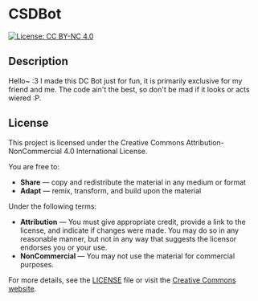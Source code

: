 # CSDBot

[![License: CC BY-NC 4.0](https://img.shields.io/badge/License-CC%20BY--NC%204.0-lightgrey.svg)](https://creativecommons.org/licenses/by-nc/4.0/)

## Description
Hello~ :3
I made this DC Bot just for fun, it is primarily exclusive for my friend and me. The code ain't the best, so don't be mad if it looks or acts wiered :P.

## License

This project is licensed under the Creative Commons Attribution-NonCommercial 4.0 International License. 

You are free to:
- **Share** — copy and redistribute the material in any medium or format
- **Adapt** — remix, transform, and build upon the material

Under the following terms:
- **Attribution** — You must give appropriate credit, provide a link to the license, and indicate if changes were made. You may do so in any reasonable manner, but not in any way that suggests the licensor endorses you or your use.
- **NonCommercial** — You may not use the material for commercial purposes.

For more details, see the [LICENSE](./LICENSE) file or visit the [Creative Commons website](https://creativecommons.org/licenses/by-nc/4.0/).

